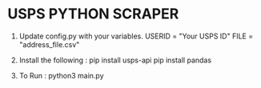 # USPS PYTHON SCRAPER

1. Update config.py with your variables.
USERID = "Your USPS ID"
FILE = "address_file.csv"

2. Install the following :
pip install usps-api
pip install pandas

3. To Run :
python3 main.py
